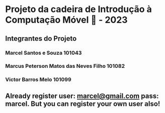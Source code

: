 # Projeto da cadeira de Introdução à Computação Móvel 📱 - 2023

## Integrantes do Projeto 
### Marcel Santos e Souza 101043
### Marcus Peterson Matos das Neves Filho 101082
### Victor Barros Melo 101099


## Already register user: marcel@gmail.com pass: marcel. But you can register your own user also!

